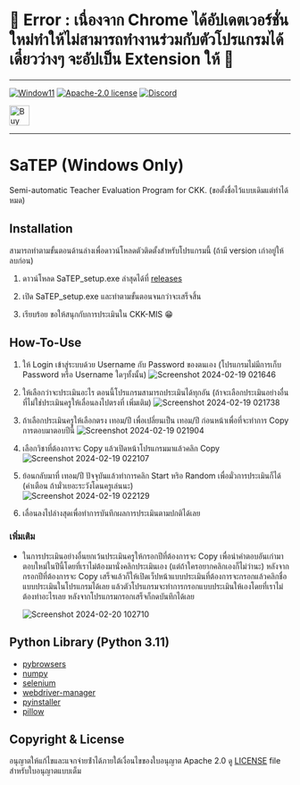 # 🚫 Error : เนื่องจาก Chrome ได้อัปเดตเวอร์ชั่นใหม่ทำให้ไม่สามารถทำงานร่วมกับตัวโปรแกรมได้ เดี๋ยวว่างๆ จะอัปเป็น Extension ให้ 🚫
----

[![Window11](https://img.shields.io/badge/Windows-blue?style=flat&logo=windows11)]()
[![Apache-2.0 license](https://img.shields.io/badge/license-Apache%202.0-%23D22128?style=flat&logo=apache
)](https://github.com/Logical05/SaTEP/blob/master/LICENSE)
[![Discord](https://img.shields.io/badge/Discord-Join-blue?logo=discord&logoColor=white)](https://discord.gg/Gtn9DN5UF5)

<a href='https://ko-fi.com/D1D3VM85L' target='_blank'><img height='36' style='border:0px;height:36px;' src='https://storage.ko-fi.com/cdn/kofi1.png?v=3' border='0' alt='Buy Me a Coffee at ko-fi.com' /></a>

----
# SaTEP (Windows Only)

Semi-automatic Teacher Evaluation Program for CKK. (ขอตั้งชื่อไว้แบบเดิมแต่ทำได้หมด)

## Installation

สามารถทําตามขั้นตอนด้านล่างเพื่อดาวน์โหลดตัวติดตั้งสําหรับโปรแกรมนี้ (ถ้ามี version เก่าอยู่ให้ลบก่อน)

1. ดาวน์โหลด SaTEP_setup.exe ล่าสุดได้ที่ [releases](https://github.com/Logical05/SaTEP/releases)

2. เปิด SaTEP_setup.exe และทําตามขั้นตอนจนกว่าจะเสร็จสิ้น

3. เรียบร้อย ขอให้สนุกกับการประเมินใน CKK-MIS 😁️

## How-To-Use

1. ให้ Login เข้าสู่ระบบด้วย Username กับ Password ของตนเอง (โปรแกรมไม่มีการเก็บ Password หรือ Username ใดๆทั้งนั้น)
![Screenshot 2024-02-19 021646](https://github.com/Logical05/SaTEP/assets/85784528/fef79720-8694-44e6-996e-a166faf5942d)

2. ให้เลือกว่าจะประเมินอะไร ตอนนี้โปรแกรมสามารถประเมินได้ทุกอัน (ถ้าจะเลือกประเมินอย่างอื่นที่ไม่ใช่ประเมินครูให้เลื่อนลงไปตรงที่ เพิ่มเติม)
![Screenshot 2024-02-19 021738](https://github.com/Logical05/SaTEP/assets/85784528/791cc196-0b09-46d5-8fe9-ea4a6e9dfe82)

3. ถ้าเลือกประเมินครูให้เลือกตรง เทอม/ปี เพื่อเปลี่ยนเป็น เทอม/ปี ก่อนหน้าเพื่อที่จะทำการ Copy การตอบมาตอบปีนี้
![Screenshot 2024-02-19 021904](https://github.com/Logical05/SaTEP/assets/85784528/840ec861-49a7-4f5d-88b0-5214fe34b44e)


5. เลือกวิชาที่ต้องการจะ Copy แล้วเปิดหน้าโปรแกรมมาแล้วคลิก Copy
![Screenshot 2024-02-19 022107](https://github.com/Logical05/SaTEP/assets/85784528/e4e0db1b-2040-40a5-a377-dd4751c8fe3b)

6. ย้อนกลับมาที่ เทอม/ปี ปัจจุบันแล้วทำการคลิก Start หริอ Random เพื่อมั่วการประเมินก็ได้ (คำเตือน ถ้ามั่วเยอะระวังโดนครูเล่นนะ)  
![Screenshot 2024-02-19 022129](https://github.com/Logical05/SaTEP/assets/85784528/319e39e3-2adf-4477-a1c5-4b5403769e51)

7. เลื่อนลงไปล่างสุดเพื่อทำการบันทึกผลการประเมินตามปกติได้เลย

### เพิ่มเติม

- ในการประเมินอย่างอื่นยกเว้นประเมินครูให้กรอกปีที่ต้องการจะ Copy เพื่อนำคำตอบอันเก่ามาตอบใหม่ในปีนี้โดยที่เราไม่ต้องมานั่งคลิกประเมินเอง (แต่ถ้าใครอยากคลิกเองก็ไม่ว่านะ) หลังจากกรอกปีที่ต้องการจะ Copy เสร็จแล้วก็ให้เปิดเว็ปหน้าแบบประเมินที่ต้องการจะกรอกแล้วคลิกชื่อแบบประเมินในโปรแกรมได้เลย แล้วตัวโปรแกรมจะทำการกรอกแบบประเมินให้เองโดยที่เราไม่ต้องทำอะไรเลย หลังจากโปรแกรมกรอกเสร็จก็กดบันทึกได้เลย

  ![Screenshot 2024-02-20 102710](https://github.com/Logical05/SaTEP/assets/85784528/3999d3cb-bc1e-4f1e-bacb-34827e18e310)

## Python Library (Python 3.11)

- [pybrowsers](https://pypi.org/project/pybrowsers/)
- [numpy](https://pypi.org/project/numpy/)
- [selenium](https://pypi.org/project/selenium/)
- [webdriver-manager](https://pypi.org/project/webdriver-manager/)
- [pyinstaller](https://pypi.org/project/pyinstaller/)
- [pillow](https://pypi.org/project/pillow/)

## Copyright & License

อนุญาตให้แก้ไขและแจกจ่ายซ้ําได้ภายใต้เงื่อนไขของใบอนุญาต Apache 2.0
ดู [LICENSE](https://github.com/Logical05/SaTEP/blob/master/LICENSE) file สําหรับใบอนุญาตแบบเต็ม

